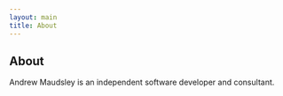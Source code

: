 ```yaml
---
layout: main
title: About
---
```


About
-----

Andrew Maudsley is an independent software developer and consultant.